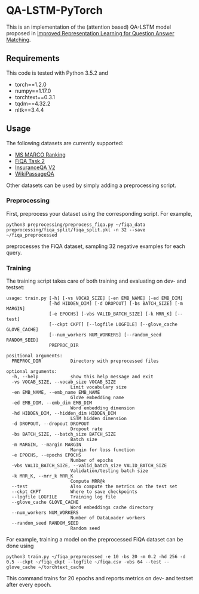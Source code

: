 # QA-LSTM-PyTorch

This is an implementation of the (attention based) QA-LSTM model proposed in [Improved Representation Learning for Question Answer Matching](https://www.aclweb.org/anthology/P16-1044/).

## Requirements
This code is tested with Python 3.5.2 and
* torch==1.2.0
* numpy==1.17.0
* torchtext==0.3.1
* tqdm==4.32.2
* nltk==3.4.4

## Usage
The following datasets are currently supported:
* [MS MARCO Ranking](http://www.msmarco.org/dataset.aspx)
* [FiQA Task 2](https://sites.google.com/view/fiqa/home)
* [InsuranceQA V2](https://github.com/shuzi/insuranceQA)
* [WikiPassageQA](https://sites.google.com/site/lyangwww/code-data)

Other datasets can be used by simply adding a preprocessing script.

### Preprocessing
First, preprocess your dataset using the corresponding script. For example,
```
python3 preprocessing/preprocess_fiqa.py ~/fiqa_data preprocessing/fiqa_split/fiqa_split.pkl -n 32 --save ~/fiqa_preprocessed
```
preprocesses the FiQA dataset, sampling 32 negative examples for each query.

### Training
The training script takes care of both training and evaluating on dev- and testset:
```
usage: train.py [-h] [-vs VOCAB_SIZE] [-en EMB_NAME] [-ed EMB_DIM]
                [-hd HIDDEN_DIM] [-d DROPOUT] [-bs BATCH_SIZE] [-m MARGIN]
                [-e EPOCHS] [-vbs VALID_BATCH_SIZE] [-k MRR_K] [--test]
                [--ckpt CKPT] [--logfile LOGFILE] [--glove_cache GLOVE_CACHE]
                [--num_workers NUM_WORKERS] [--random_seed RANDOM_SEED]
                PREPROC_DIR

positional arguments:
  PREPROC_DIR           Directory with preprocessed files

optional arguments:
  -h, --help            show this help message and exit
  -vs VOCAB_SIZE, --vocab_size VOCAB_SIZE
                        Limit vocabulary size
  -en EMB_NAME, --emb_name EMB_NAME
                        GloVe embedding name
  -ed EMB_DIM, --emb_dim EMB_DIM
                        Word embedding dimension
  -hd HIDDEN_DIM, --hidden_dim HIDDEN_DIM
                        LSTM hidden dimension
  -d DROPOUT, --dropout DROPOUT
                        Dropout rate
  -bs BATCH_SIZE, --batch_size BATCH_SIZE
                        Batch size
  -m MARGIN, --margin MARGIN
                        Margin for loss function
  -e EPOCHS, --epochs EPOCHS
                        Number of epochs
  -vbs VALID_BATCH_SIZE, --valid_batch_size VALID_BATCH_SIZE
                        Validation/testing batch size
  -k MRR_K, --mrr_k MRR_K
                        Compute MRR@k
  --test                Also compute the metrics on the test set
  --ckpt CKPT           Where to save checkpoints
  --logfile LOGFILE     Training log file
  --glove_cache GLOVE_CACHE
                        Word embeddings cache directory
  --num_workers NUM_WORKERS
                        Number of DataLoader workers
  --random_seed RANDOM_SEED
                        Random seed
```

For example, training a model on the preprocessed FiQA dataset can be done using
```
python3 train.py ~/fiqa_preprocessed -e 10 -bs 20 -m 0.2 -hd 256 -d 0.5 --ckpt ~/fiqa_ckpt --logfile ~/fiqa.csv -vbs 64 --test --glove_cache ~/torchtext_cache
```

This command trains for 20 epochs and reports metrics on dev- and testset after every epoch.
